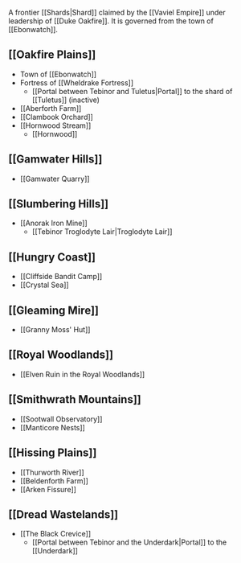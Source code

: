 A frontier [[Shards|Shard]] claimed by the [[Vaviel Empire]] under leadership of [[Duke Oakfire]]. It is governed from the town of [[Ebonwatch]].

## [[Oakfire Plains]]
* Town of [[Ebonwatch]]
* Fortress of [[Wheldrake Fortress]]
	* [[Portal between Tebinor and Tuletus|Portal]] to the shard of [[Tuletus]] (inactive)
* [[Aberforth Farm]]
* [[Clambook Orchard]]
* [[Hornwood Stream]]
	* [[Hornwood]]

## [[Gamwater Hills]]
* [[Gamwater Quarry]]

## [[Slumbering Hills]]
* [[Anorak Iron Mine]]
	* [[Tebinor Troglodyte Lair|Troglodyte Lair]]

## [[Hungry Coast]]
* [[Cliffside Bandit Camp]]
* [[Crystal Sea]]

## [[Gleaming Mire]]
* [[Granny Moss' Hut]]

##  [[Royal Woodlands]]
* [[Elven Ruin in the Royal Woodlands]]

## [[Smithwrath Mountains]]
* [[Sootwall Observatory]]
* [[Manticore Nests]]

## [[Hissing Plains]]
* [[Thurworth River]]
* [[Beldenforth Farm]]
* [[Arken Fissure]]

## [[Dread Wastelands]]
* [[The Black Crevice]]
	* [[Portal between Tebinor and the Underdark|Portal]] to the [[Underdark]]